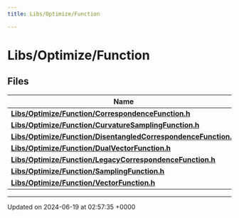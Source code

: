 ```yaml
---
title: Libs/Optimize/Function

---
```


# Libs/Optimize/Function



## Files

| Name           |
| -------------- |
| **[Libs/Optimize/Function/CorrespondenceFunction.h](../Files/CorrespondenceFunction_8h.md#file-correspondencefunction.h)**  |
| **[Libs/Optimize/Function/CurvatureSamplingFunction.h](../Files/CurvatureSamplingFunction_8h.md#file-curvaturesamplingfunction.h)**  |
| **[Libs/Optimize/Function/DisentangledCorrespondenceFunction.h](../Files/DisentangledCorrespondenceFunction_8h.md#file-disentangledcorrespondencefunction.h)**  |
| **[Libs/Optimize/Function/DualVectorFunction.h](../Files/DualVectorFunction_8h.md#file-dualvectorfunction.h)**  |
| **[Libs/Optimize/Function/LegacyCorrespondenceFunction.h](../Files/LegacyCorrespondenceFunction_8h.md#file-legacycorrespondencefunction.h)**  |
| **[Libs/Optimize/Function/SamplingFunction.h](../Files/SamplingFunction_8h.md#file-samplingfunction.h)**  |
| **[Libs/Optimize/Function/VectorFunction.h](../Files/VectorFunction_8h.md#file-vectorfunction.h)**  |






-------------------------------

Updated on 2024-06-19 at 02:57:35 +0000
